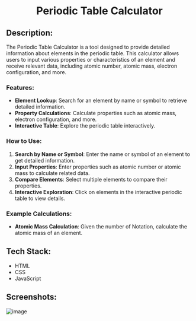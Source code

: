 # <p align="center">Periodic Table Calculator</p>

## Description:

The Periodic Table Calculator is a tool designed to provide detailed information about elements in the periodic table. This calculator allows users to input various properties or characteristics of an element and receive relevant data, including atomic number, atomic mass, electron configuration, and more.

### Features:
- **Element Lookup**: Search for an element by name or symbol to retrieve detailed information.
- **Property Calculations**: Calculate properties such as atomic mass, electron configuration, and more.
- **Interactive Table**: Explore the periodic table interactively.

### How to Use:
1. **Search by Name or Symbol**: Enter the name or symbol of an element to get detailed information.
2. **Input Properties**: Enter properties such as atomic number or atomic mass to calculate related data.
3. **Compare Elements**: Select multiple elements to compare their properties.
4. **Interactive Exploration**: Click on elements in the interactive periodic table to view details.

### Example Calculations:
- **Atomic Mass Calculation**: Given the number of Notation, calculate the atomic mass of an element.


## Tech Stack:
- HTML
- CSS
- JavaScript

## Screenshots:
![image](https://github.com/user/PeriodicTableCalculator/blob/main/screenshots/periodic_table.png)

